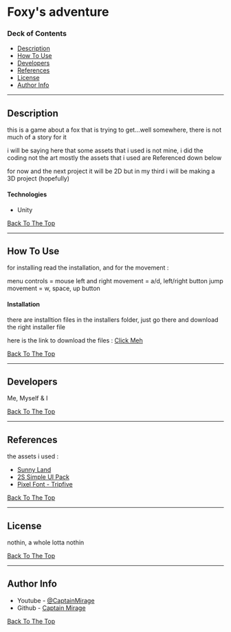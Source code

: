 # Foxy's adventure
### Deck of Contents

- [Description](#description)
- [How To Use](#how-to-use)
- [Developers](#Developers)
- [References](#references)
- [License](#license)
- [Author Info](#author-info)

---

## Description

this is a game about a fox that is trying to get...well somewhere, there is not much of a story for it

i will be saying here that some assets that i used is not mine, i did the coding not the art mostly
the assets that i used are Referenced down below

for now and the next project it will be 2D but in my third i will be making a 3D project (hopefully)

#### Technologies

- Unity

[Back To The Top](#Foxys-adventure)

---

## How To Use

for installing read the installation, and for the movement :

menu controls = mouse
left and right movement = a/d, left/right button
jump movement = w, space, up button

#### Installation

there are installtion files in the installers folder, just go there and download the right installer file

here is the link to download the files : [Click Meh](https://drive.google.com/drive/folders/1MTrbRBtYWhOd5O0KKcW9d_jGEObMozlc?usp=sharing)

[Back To The Top](#Foxys-adventure)

---

## Developers

Me, Myself & I

[Back To The Top](#Foxys-adventure)

---

## References

the assets i used :

- [Sunny Land](https://assetstore.unity.com/packages/2d/characters/sunny-land-103349)
- [2S Simple UI Pack](https://assetstore.unity.com/packages/2d/gui/icons/2d-simple-ui-pack-218050)
- [Pixel Font - Tripfive](https://assetstore.unity.com/packages/2d/fonts/pixel-font-tripfive-64734)

[Back To The Top](#Foxys-adventure)

---

## License

nothin, a whole lotta nothin

[Back To The Top](#Foxys-adventure)

---

## Author Info

- Youtube - [@CaptainMirage]()
- Github - [Captain Mirage](https://github.com/CaptainMirage)

[Back To The Top](#Foxys-adventure)
